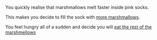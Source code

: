 You quickly realise that marshmallows melt faster inside pink socks.

This makes you decide to fill the sock with [more marshmallows](fill-sock.md).


You feel hungry all of a sudden and decide you will 
[eat the rest of the marshmellows](create-your-own-adventure/english/eating-walls/eating-marshmellows.md)